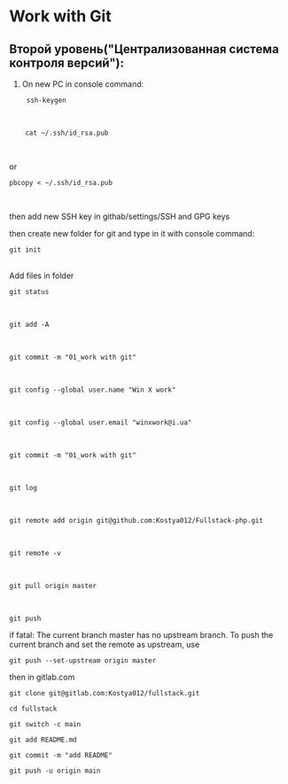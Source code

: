 # Work with Git

## Второй уровень("Централизованная система контроля версий"):

1. On new PC in console command:

		ssh-keygen
<br>

		cat ~/.ssh/id_rsa.pub
<br>

or

	pbcopy < ~/.ssh/id_rsa.pub
<br>

then add new SSH key in githab/settings/SSH and GPG keys

then create new folder for git and type in it with console command:

	git init
<br>
Add files in folder

	git status
<br>

	git add -A
<br>

	git commit -m "01_work with git"
<br>

	git config --global user.name "Win X work"
<br>

	git config --global user.email "winxwork@i.ua"
<br>

	git commit -m "01_work with git"
<br>

	git log
<br>

	git remote add origin git@github.com:Kostya012/Fullstack-php.git
<br>

	git remote -v
<br>

    git pull origin master
<br>

    git push

if fatal: The current branch master has no upstream branch.
To push the current branch and set the remote as upstream, use

    git push --set-upstream origin master

then in gitlab.com

	git clone git@gitlab.com:Kostya012/fullstack.git

	cd fullstack

	git switch -c main

	git add README.md

	git commit -m "add README"

	git push -u origin main
